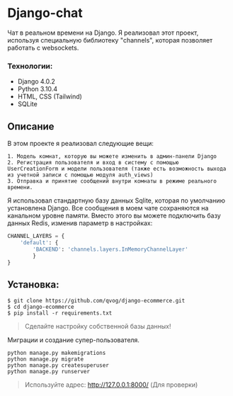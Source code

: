# Django-chat
Чат в реальном времени на Django. Я реализовал этот проект, используя специальную библиотеку "channels", которая позволяет работать с websockets.

### Технологии:
- Django 4.0.2
- Python 3.10.4
- HTML, CSS (Tailwind)
- SQLite

## Описание

В этом проекте я реализовал следующие вещи:

    1. Модель комнат, которую вы можете изменить в админ-панели Django
    2. Регистрация пользователя и вход в систему с помощью UserCreationForm и модели пользователя (также есть возможность выхода из учетной записи с помощью модуля auth_views)
    3. Отправка и принятие сообщений внутри комнаты в режиме реального времени.

Я использовал стандартную базу данных Sqlite, которая по умолчанию установлена Django. Все сообщения в моем чате сохраняются на канальном уровне памяти. Вместо этого вы можете подключить базу данных Redis, изменив параметр в настройках:

```python
CHANNEL_LAYERS = {
    'default': {
        'BACKEND': 'channels.layers.InMemoryChannelLayer'
        }
}
```

Установка:
--
```
$ git clone https://github.com/qvog/django-ecommerce.git
$ cd django-ecommerce
$ pip install -r requirements.txt
```

> Сделайте настройку собственной базы данных! 

Миграции и создание супер-пользователя.
```
python manage.py makemigrations
python manage.py migrate
python manage.py createsuperuser
python manage.py runserver
```

> Используйте адрес: http://127.0.0.1:8000/ (Для проверки) 

